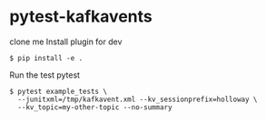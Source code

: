 # pytest-kafkavents


clone me
Install plugin for dev

    $ pip install -e .

Run the test pytest

    $ pytest example_tests \
      --junitxml=/tmp/kafkavent.xml --kv_sessionprefix=holloway \
      --kv_topic=my-other-topic --no-summary


